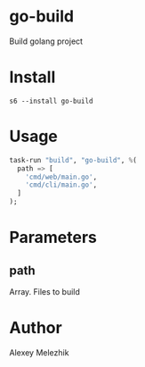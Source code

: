 # go-build

Build golang project

# Install

    s6 --install go-build

# Usage

```raku
task-run "build", "go-build", %(
  path => [
    'cmd/web/main.go',
    'cmd/cli/main.go',
  ]
);
```

# Parameters

## path

Array. Files to build

# Author

Alexey Melezhik



